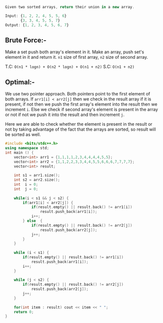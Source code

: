 ```js
Given two sorted arrays, return their union in a new array.

Input: {1, 2, 2, 4, 5, 5, 6}
       {3, 3, 4, 5, 5, 7}
Output: {1, 2, 3, 4, 5, 6, 7}
```
## Brute Force:-

Make a set push both array's element in it. Make an array, push set's element in it and return it. `n1` size of first array, `n2` size of second array.
	
T.C: `O(n1 * logn) + O(n2 * logn) + O(n1 + n2)`
S.C: `O(n1 + n2)`
## Optimal:-
We use two pointer approach. Both pointers point to the first element of both arrays. If `arr1[i] < arr2[j]` then we check in the result array if it is present, if not then we push the first array's element into the result then we increment `i`. Else we check if second array's element is present in the array or not if not we push it into the result and then increment `j`. 

Here we are able to check whether the element is present in the result or not by taking advantage of the fact that the arrays are sorted, so result will be sorted as well.

```cpp
#include <bits/stdc++.h>
using namespace std;
int main () {
    vector<int> arr1 = {1,1,1,1,2,3,4,4,4,4,5,5};
    vector<int> arr2 = {1,1,2,2,3,3,4,4,5,5,6,6,6,7,7,7,7};
    vector<int> result;
    
    int s1 = arr1.size();
    int s2 = arr2.size();
    int  i = 0;
    int  j = 0;
    
    while(i < s1 && j < s2) {
        if(arr1[i] < arr2[j]) {
            if(result.empty() || result.back() != arr1[i]) 
                result.push_back(arr1[i]);
            i++;
        } else  {
            if(result.empty() || result.back() != arr2[j]) 
                result.push_back(arr2[j]);
            j++;
        }
    }
    
    while (i < s1) {
        if(result.empty() || result.back() != arr1[i]) 
            result.push_back(arr1[i]);
        i++;
    }
    
    while (j < s2) {
        if(result.empty() || result.back() != arr2[j]) 
            result.push_back(arr2[j]);
        j++;
    }
    
    for(int item : result) cout << item << " ";
    return 0;
}
```
